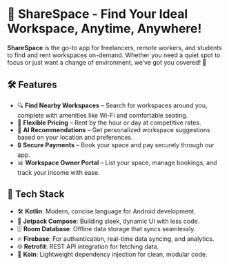 # 🚀 ShareSpace - Find Your Ideal Workspace, Anytime, Anywhere!

**ShareSpace** is the go-to app for freelancers, remote workers, and students to find and rent workspaces on-demand. Whether you need a quiet spot to focus or just want a change of environment, we’ve got you covered! 🌟

## 🛠️ Features
- 🔍 **Find Nearby Workspaces** – Search for workspaces around you, complete with amenities like Wi-Fi and comfortable seating.
- 💸 **Flexible Pricing** – Rent by the hour or day at competitive rates.
- 🤖 **AI Recommendations** – Get personalized workspace suggestions based on your location and preferences.
- 🔒 **Secure Payments** – Book your space and pay securely through our app.
- 📊 **Workspace Owner Portal** – List your space, manage bookings, and track your income with ease.

## 🧰 Tech Stack
- 🛠️ **Kotlin**: Modern, concise language for Android development.
- 🎨 **Jetpack Compose**: Building sleek, dynamic UI with less code.
- 🗄️ **Room Database**: Offline data storage that syncs seamlessly.
- 🔥 **Firebase**: For authentication, real-time data syncing, and analytics.
- 🌐 **Retrofit**: REST API integration for fetching data.
- 🔌 **Koin**: Lightweight dependency injection for clean, modular code.


